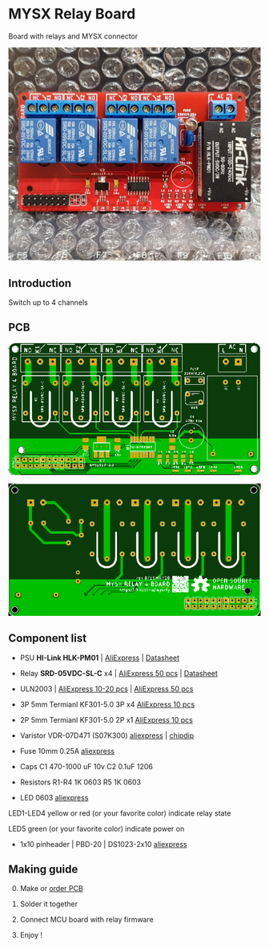 # MYSX Relay Board
Board with relays and MYSX connector

![TOP](images/pcb-rev0-image.jpg) 

## Introduction

Switch up to 4 channels

## PCB
![TOP](images/pcb-rev0-top.png) 

![Bottom](images/pcb-rev0-bottom.png)

## Component list
- PSU **HI-Link HLK-PM01** | [AliExpress](https://l.kool.ru/) | [Datasheet](http://www.hlktech.net/product_detail.php?ProId=54)
- Relay **SRD-05VDC-SL-C** x4 | [AliExpress 50 pcs](https://l.kool.ru/nigsj) | [Datasheet](datasheets/SRD-05VDC-SL-C.pdf)
- ULN2003 | [AliExpress 10-20 pcs](https://l.kool.ru/uln10) | [AliExpress 50 pcs](https://l.kool.ru/hsdub) 
- 3P 5mm Termianl KF301-5.0 3P x4 [AliExpress 10 pcs](https://l.kool.ru/w23yq)
- 2P 5mm Termianl KF301-5.0 2P x1 [AliExpress 10 pcs](https://l.kool.ru/w23yq)
- Varistor  VDR-07D471 (S07K300) [aliexpress](https://l.kool.ru/var7d) | [chipdip](https://www.chipdip.ru/product/fnr-07d471-s07k300-470)
- Fuse 10mm 0.25A [aliexpress](https://l.kool.ru/fuse1s)
- Caps 
C1 470-1000 uF 10v
C2 0.1uF 1206
- Resistors 
R1-R4 1K 0603
R5    1K 0603

- LED 0603 [aliexpress](https://l.kool.ru/led0603)

LED1-LED4 yellow or red (or your favorite color) indicate relay state

LED5 green (or your favorite color) indicate power on

- 1x10 pinheader | PBD-20 | DS1023-2x10 [aliexpress](https://l.kool.ru/hdrf1r)


## Making guide

0. Make or [order PCB](https://jlcpcb.com/) 

1. Solder it together

2. Connect MCU board with relay firmware

3. Enjoy !